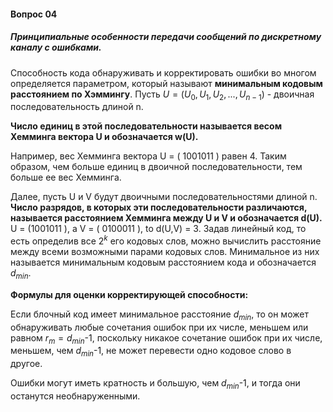 #### Вопрос 04

##### Принципиальные особенности передачи сообщений по дискретному каналу с ошибками.

Способность кода обнаруживать и корректировать ошибки во многом определяется параметром, который называют **минимальным кодовым расстоянием по Хэммингу**.
Пусть $U=(U_0, U_1, U_2,...,U_{n-1})$ - двоичная последовательность длиной n. 

**Число единиц в этой последовательности называется весом Хемминга вектора U и обозначается w(U).** 

Например, вес Хемминга вектора U = ( 1001011 ) равен 4.
Таким образом, чем больше единиц в двоичной последовательности, тем больше ее вес Хемминга.

Далее, пусть U и V будут двоичными последовательностями длиной n.
**Число разрядов, в которых эти последовательности различаются, называется расстоянием Хемминга между U и V и обозначается d(U).**
U = (1001011 ), a V = ( 0100011 ), to d(U,V) = 3.
Задав линейный код, то есть определив все $2^k$ его кодовых слов, можно вычислить расстояние между всеми возможными парами кодовых слов.
Минимальное из них называется минимальным кодовым расстоянием кода и обозначается $d_{min}$.

**Формулы для оценки корректирующей способности:**

Если блочный код имеет минимальное расстояние $d_{min}$, то он может обнаруживать любые сочетания ошибок при их числе, меньшем или равном $r_m=d_{min}$-1, поскольку никакое сочетание ошибок при их числе, меньшем, чем $d_{min}$-1, не может перевести одно кодовое слово в другое.

Ошибки могут иметь кратность и большую, чем $d_{min}$-1, и тогда они останутся необнаруженными.